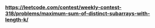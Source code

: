 ### https://leetcode.com/contest/weekly-contest-318/problems/maximum-sum-of-distinct-subarrays-with-length-k/
